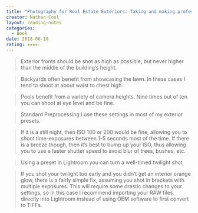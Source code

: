 ```yaml
---
title: "Photography for Real Estate Exteriors: Taking and making professional first-impression images (Real Estate Photography Book 3)"
creator: Nathan Cool
layout: reading-notes
categories:
  - Book
date: 2018-06-10
rating: ★★★★☆
---
```


>Exterior fronts should be shot as high as possible, but never higher than the middle of the building’s height. 

>Backyards often benefit from showcasing the lawn. In these cases I tend to shoot at about waist to chest high. 

>Pools benefit from a variety of camera heights. Nine times out of ten you can shoot at eye level and be fine. 

>Standard Preprocessing I use these settings in most of my exterior presets. 

>If it is a still night, then ISO 100 or 200 would be fine, allowing you to shoot time-exposures between 1-5 seconds most of the time. If there is a breeze though, then it’s best to bump up your ISO, thus allowing you to use a faster shutter speed to avoid blur of trees, bushes, etc. 

>Using a preset in Lightroom you can turn a well-timed twilight shot 

>If you shot your twilight too early and you didn’t get an interior orange glow, there is a fairly simple fix, assuming you shot in brackets with multiple exposures. This will require some drastic changes to your settings, so in this case I recommend importing your RAW files directly into Lightroom instead of using OEM software to first convert to TIFFs. 
